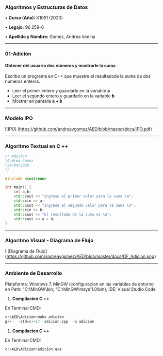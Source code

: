   
### **Algoritmos y Estructuras de Datos**

• **Curso (Año):** K1051 (2020)

• **Legajo:** 96.259-6 

• **Apellido y Nombre:** Gomez, Andrea Vanina

---
### 01-Adicion

#### **Obtener del usuario dos números y mostrarle la suma**
Escribo un programa en C++ que muestre el resultadode la suma de dos numeros enteros.

* Leer el primer entero y guardarlo en la variable  **a**
* Leer el segundo entero y guardarlo en la variable  **b**
* Mostrar en pantalla **a + b**

---
### Modelo IPO

![IPO] (https://github.com/andreavgomez/AED/blob/master/docs/IPO.pdf)

---
### Algoritmo Textual en C ++

``` c++
/* Adicion
*Andrea Gomez
*24/04/2020
*/

#include <iostream>

int main() {
    int a,b;
    std::cout << "ingrese el primer valor para la suma \n";
    std::cin >> a;
    std::cout << "ingrese el segundo valor para la suma \n";
    std::cin >> b;
    std::cout << "El resultado de la suma es \n";
    std::cout << a + b;
}
```

---
### Algoritmo Visual - Diagrama de Flujo

! [Diagrama de Flujo] (https://github.com/andreavgomez/AED/blob/master/docs/DF_Adicion.png)

---
### Ambiente de Desarrollo

Plataforma: Windows 7, MinGW (configuracion en las variables de entorno en Path: "C:\MinGW\bin; "C:\MinGW\msys'1.0\bin), IDE: Visual Studio Code

 1) **Compilacion C ++**

En Terminal CMD:

``` c++
c:\AED\Adicion>make adicion
g++   -std=c++17  adicion.cpp  -o adicion
```

1) **Compilacion C ++**

En Terminal CMD:

``` c++
c:\AED\Adicion>adicion.exe
```

